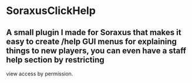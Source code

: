 # SoraxusClickHelp
## A small plugin I made for Soraxus that makes it easy to create /help GUI menus for explaining things to new players, you can even have a staff help section by restricting
view access by permission.
